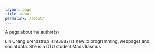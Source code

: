 ```yaml
---
layout: page
title: About
permalink: /about/
---
```

A page about the author(s)

Lin Chang Brendstrup (s193982) is new to programming, webpages and social data. She is a DTU student
Mads
Rasmus

